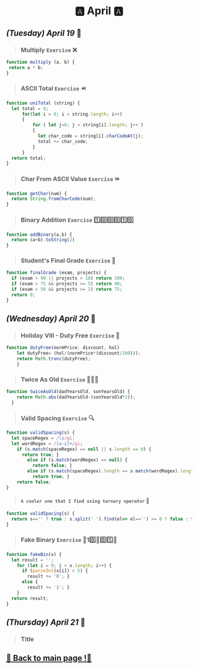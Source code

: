 <h1 align="center">🅰️ April 🅰️</h1>

## _(Tuesday) April 19_ 📢

>### Multiply `Exercise` ❌
```javascript
function multiply (a, b) {
 return a * b;
}
```
>### ASCII Total `Exercise` ⏪
```javascript
function uniTotal (string) {
  let total = 0;
      for(let i = 0; i < string.length; i++) 
      {
          for ( let j=0; j < string[i].length; j++ ) 
          {
            let char_code = string[i].charCodeAt(j);
            total += char_code;
          }
      }
  return total;
} 
```

>### Char From ASCII Value `Exercise` ⏩
```javascript
function getChar(num) {
  return String.fromCharCode(num);
}
```
 
>### Binary Addition `Exercise` 1️⃣0️⃣0️⃣0️⃣1️⃣0️⃣
```javascript
function addBinary(a,b) {
  return (a+b).toString(2)
}
```

>### Student's Final Grade `Exercise` 💯
```javascript
function finalGrade (exam, projects) {
  if (exam > 90 || projects > 10) return 100;
  if (exam > 75 && projects >= 5) return 90;
  if (exam > 50 && projects >= 2) return 75;
  return 0; 
}
```

## _(Wednesday) April 20_ 📢

>### Holiday VIII - Duty Free `Exercise` 🍹
```javascript
function dutyFree(normPrice, discount, hol) 
    let dutyFree= (hol/(normPrice*(discount/100)));
    return Math.trunc(dutyFree);
    }
```

>### Twice As Old `Exercise` 👨👦👴
```javascript
function twiceAsOld(dadYearsOld, sonYearsOld) {
    return Math.abs(dadYearsOld-(sonYearsOld*2));
  }
```

>### Valid Spacing `Exercise` 🔍
```javascript
function validSpacing(s) {
  let spaceRegex = /\s/gi;
  let wordRegex = /[a-z]+/gi;
    if (s.match(spaceRegex) == null || s.length == 0) {
      return true; } 
        else if (s.match(wordRegex) == null) {
          return false; } 
        else if (s.match(spaceRegex).length == s.match(wordRegex).length - 1) {
          return true; }
    return false;
}
```
>#### `A cooler one that I find using ternary operator` 🔎
```javascript
function validSpacing(s) {
  return s=='' ? true : s.split(' ').find(el=> el=='') >= 0 ? false : true
}
```

>### Fake Binary `Exercise` 👻1️0️⃣👻0️⃣1️⃣👻
```javascript
function fakeBin(x) {
  let result = '';
    for (let i = 0; i < x.length; i++) {
      if (parseInt(x[i]) < 5) {
        result += '0'; }
      else {
        result += '1'; }
    }
  return result;
}
```

## _(Thursday) April 21_ 📢

>### Title

## [📎 Back to main page !📎](/home/readAura.md)
